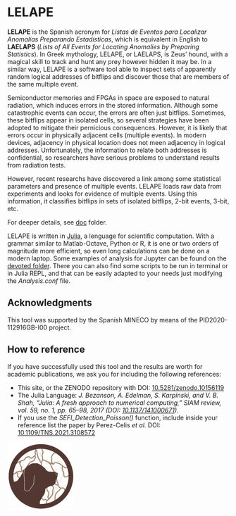 # LELAPE

__LELAPE__ is the Spanish acronym for _Listas de Eventos para Localizar Anomalías Preparando Estadísticas_, which is equivalent in English to __LAELAPS__ (_Lists of All Events for Locating Anomalies by Preparing Statistics_). In Greek mythology, LELAPE, or LAELAPS, is Zeus’ hound, with a magical skill to track and hunt any prey however hidden it may be. In a similar way, LELAPE is a software tool able to inspect sets of apparently random logical addresses of bitflips and discover those that are members of the same multiple event.

Semiconductor memories and FPGAs in space are exposed to natural radiation, which induces errors in the stored information. Although some catastrophic events can occur, the errors are often just bitflips. Sometimes, these bitflips appear in isolated cells, so several strategies have been adopted to mitigate their pernicious consequences. However, it is likely that errors occur in physically adjacent cells (multiple events). In modern devices, adjacency in physical location does not meen adjacency in logical addresses. Unfortunately, the information to relate both addresses is confidential, so researchers have serious problems to understand results from radiation tests.

However, recent researchs have discovered a link among some statistical parameters and presence of multiple events. LELAPE loads raw data from experiments and looks for evidence of multiple events. Using this information, it classifies bitflips in sets of isolated bitflips, 2-bit events, 3-bit, etc. 

For deeper details, see [doc](https://github.com/fjfrancopelaez/LELAPE/tree/main/LELAPE/doc) folder.

LELAPE is written in [Julia](https://julialang.org), a lenguage for scientific computation. With a grammar similar to Matlab-Octave, Python or R, it is one or two orders of magnitude more efficient, so even long calculations can be done on a modern laptop.  Some examples of analysis for Jupyter can be found on the [devoted folder](https://github.com/fjfrancopelaez/LELAPE/tree/main/LELAPE/Jupyter). There you can also find some scripts to be run in terminal or in Julia REPL, and that can be easily adapted to your needs just modifying the _Analysis.conf_ file.

## Acknowledgments
This tool was supported by the Spanish MINECO by means of the PID2020-112916GB-I00 project.
## How to reference
If you have successfully used this tool and the results are worth for academic publications, we ask you for including the following references:

* This site, or the ZENODO repository with DOI: [10.5281/zenodo.10156119](https://dx.doi.org/10.5281/zenodo.10156119)
* The Julia Language: _J. Bezanson, A. Edelman, S. Karpinski, and V. B. Shah, “Julia: A fresh
approach to numerical computing,” SIAM review, vol. 59, no. 1, pp. 65–98, 2017 (DOI: [10.1137/141000671](https://dx.doi.org/10.1137/141000671))._
* If you use the _SEFI_Detection_Poisson()_ function, include inside your reference list the paper by Perez-Celis _et al._ DOI: [10.1109/TNS.2021.3108572](https://dx.doi.org/10.1109/TNS.2021.3108572)

![LELAPE](LELAPE/doc/fig/LELAPE_LOGO_low.png)